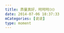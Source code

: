 ```yaml
---
title: 质量真好，呵呵呵🙄🙄
date: 2014-07-06 18:37:33
mCategories: [说说]
type: moment
---
```


<div id="pics-20140706183733"></div>

<script src="/lib/moment/pics.js"></script>
<script>
var data = [
    {"link": "2014-07-06_000000.jpeg", "type": "shuoshuo"}
];
picsRender(data, "pics-20140706183733");
</script>
